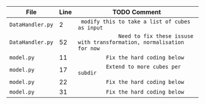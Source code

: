 | File | Line | TODO Comment |
|------|------|--------------|
| `DataHandler.py` | 2 | ` modify this to take a list of cubes as input` |
| `DataHandler.py` | 52 | `             Need to fix these issuse with transformation, normalisation for now` |
| `model.py` | 11 | `         Fix the hard coding below` |
| `model.py` | 17 | `         Extend to more cubes per subdir` |
| `model.py` | 22 | `         Fix the hard coding below` |
| `model.py` | 31 | `         Fix the hard coding below` |
